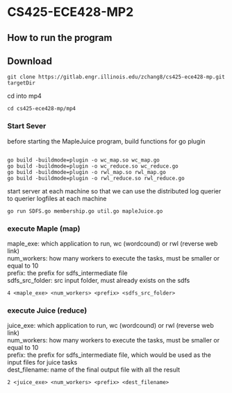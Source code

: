 # CS425-ECE428-MP2



##  How to run the program



Download
------
    git clone https://gitlab.engr.illinois.edu/zchang8/cs425-ece428-mp.git targetDir

cd into mp4
```
cd cs425-ece428-mp/mp4

```

### Start Sever

before starting the MapleJuice program, build functions for go plugin

```

go build -buildmode=plugin -o wc_map.so wc_map.go 
go build -buildmode=plugin -o wc_reduce.so wc_reduce.go 
go build -buildmode=plugin -o rwl_map.so rwl_map.go 
go build -buildmode=plugin -o rwl_reduce.so rwl_reduce.go 

```

start server at each machine so that we can use the distributed log querier to querier logfiles at each machine
```
go run SDFS.go membership.go util.go mapleJuice.go

```

### execute Maple (map)
maple_exe: which application to run, wc (wordcound) or rwl (reverse web link) <br />
num_workers: how many workers to execute the tasks, must be smaller or equal to 10 <br />
prefix: the prefix for sdfs_intermediate file <br />
sdfs_src_folder: src input folder, must already exists on the sdfs <br />

```
4 <maple_exe> <num_workers> <prefix> <sdfs_src_folder>
```

### execute Juice (reduce)
juice_exe: which application to run, wc (wordcound) or rwl (reverse web link) <br />
num_workers: how many workers to execute the tasks, must be smaller or equal to 10 <br />
prefix: the prefix for sdfs_intermediate file, which would be used as the input files for juice tasks <br />
dest_filename: name of the final output file with all the result <br />

```
2 <juice_exe> <num_workers> <prefix> <dest_filename>
```